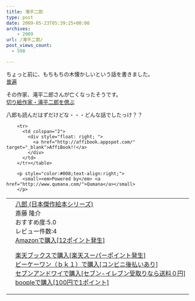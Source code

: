 ```yaml
---
title: 滝平二郎
type: post
date: 2009-05-23T05:39:25+00:00
archives:
    - 2009
url: /滝平二郎/
post_views_count:
  - 598

---
```

ちょっと前に、もちもちの木懐かしいという話を書きました。  
[普遍][1]

その作家、滝平二郎さんが亡くなったそうです。  
[切り絵作家・滝平二郎を偲ぶ][2]

八郎も読んだはずだけどな・・・どんな話でしたっけ？？

<table>
  <tr>
    <td style="vertical-align:top;">
      <a href="http://www.amazon.co.jp/%E5%85%AB%E9%83%8E-%E6%97%A5%E6%9C%AC%E5%82%91%E4%BD%9C%E7%B5%B5%E6%9C%AC%E3%82%B7%E3%83%AA%E3%83%BC%E3%82%BA-%E6%96%8E%E8%97%A4-%E9%9A%86%E4%BB%8B/dp/4834001148%3FSubscriptionId%3D1JWQWN8E4Z5TR27962G2%26tag%3Dgaeaffibook-22%26linkCode%3Dxm2%26camp%3D2025%26creative%3D165953%26creativeASIN%3D4834001148" target="_blank"><img style="border-style:none;" alt="" src="https://i0.wp.com/ecx.images-amazon.com/images/I/51P5GW94QGL._SL160_.jpg" data-recalc-dims="1" /></a>
    </td>
    <td style="vertical-align:top;">
      <a href="http://www.amazon.co.jp/%E5%85%AB%E9%83%8E-%E6%97%A5%E6%9C%AC%E5%82%91%E4%BD%9C%E7%B5%B5%E6%9C%AC%E3%82%B7%E3%83%AA%E3%83%BC%E3%82%BA-%E6%96%8E%E8%97%A4-%E9%9A%86%E4%BB%8B/dp/4834001148%3FSubscriptionId%3D1JWQWN8E4Z5TR27962G2%26tag%3Dgaeaffibook-22%26linkCode%3Dxm2%26camp%3D2025%26creative%3D165953%26creativeASIN%3D4834001148" target="_blank">八郎 (日本傑作絵本シリーズ)</a> <br />斎藤 隆介<br />おすすめ度:5.0<br />レビュー件数:4<br /><a href="http://www.amazon.co.jp/%E5%85%AB%E9%83%8E-%E6%97%A5%E6%9C%AC%E5%82%91%E4%BD%9C%E7%B5%B5%E6%9C%AC%E3%82%B7%E3%83%AA%E3%83%BC%E3%82%BA-%E6%96%8E%E8%97%A4-%E9%9A%86%E4%BB%8B/dp/4834001148%3FSubscriptionId%3D1JWQWN8E4Z5TR27962G2%26tag%3Dgaeaffibook-22%26linkCode%3Dxm2%26camp%3D2025%26creative%3D165953%26creativeASIN%3D4834001148" target="_blank">Amazonで購入[12ポイント発生]</a> </p>
      <p>
        <a href="http://px.a8.net/svt/ejp?a8mat=1HPMBE+5CX82+1N6+BW8O2&a8ejpredirect=http%3A%2F%2Fsearch.books.rakuten.co.jp%2Fbksearch%2Fdt%3Fg%3D001%26bisbn%3D4834001148" target="_blank">楽天ブックスで購入[楽天スーパーポイント発生]</a> <img height="1" border="0" width="1" alt="" src="https://i2.wp.com/www12.a8.net/0.gif?resize=1%2C1" data-recalc-dims="1" /><br /><a href="http://px.a8.net/svt/ejp?a8mat=1HRMFS+EEKKOI+10UY+HUKPU&a8ejpredirect=http%3A%2F%2Fwww.bk1.jp%2FkeywordSearchResult%2F%3Fkeyword%3D4834001148%26storeCd%3D1%26searchFlg%3D9%26x%3D43%26y%3D11%26partnerid%3D02a801" target="_blank">ビーケーワン（ｂｋ１）で購入[コンビニ後払いあり]</a> <img height="1" border="0" width="1" alt="" src="https://i2.wp.com/www12.a8.net/0.gif?resize=1%2C1" data-recalc-dims="1" /><br /><a href="http://click.linksynergy.com/fs-bin/statform?id=aR0TIOX*qAA&offerid=137560&bnid=1490&subid=&subid=0&kword_in=4834001148&oop=on" target="_blank">セブンアンドワイで購入[セブン-イレブン受取りなら送料０円]</a><img height="1" border="0" width="1" alt="" src="http://ad.linksynergy.com/fs-bin/show?id=aR0TIOX*qAA&bids=137560&type=5&subid=0" /><br /><a href="http://click.linksynergy.com/fs-bin/statform?id=aR0TIOX*qAA&offerid=33310&bnid=2&subid=0&ifc=4&ifr=9784834001143" target="_blank">boopleで購入[100円で1ポイント]</a></td> </tr> 
        
        <tr>
          <td colspan="2">
            <div style="float: right; ">
              <a href="http://affibook.appspot.com/" target="_blank">AffiBook!!</a>
            </div>
          </td>
        </tr></table> 
        
        <p style="color:#008;text-align:right;">
          <small><em>Powered by</em> <a href="http://www.qumana.com/">Qumana</a></small>
        </p>

 [1]: http://konnokiyotaka.txt-nifty.com/pgblog/2008/12/post-5fb4.html
 [2]: http://www.bk1.jp/contents/booklist/0905_taki?partnerid=02a801